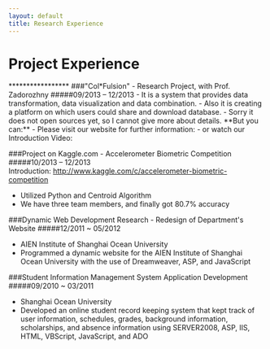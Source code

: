 ```yaml
---
layout: default
title: Research Experience
---
```


<h1> Project Experience </h1>
*****************
###"Col*Fulsion" - Research Project, with Prof. Zadorozhny 
#####09/2013 – 12/2013
- It is a system that provides data transformation, data visualization and data combination.  
- Also it is creating a platform on which users could share and download database.
- Sorry it does not open sources yet, so I cannot give more about details.  
**But you can:**
- Please visit our website for further information:
<http://colfusion.exp.sis.pitt.edu/colfusion/wiki/index.php/Main_Page>
- or watch our Introduction Video:
<http://colfusion.exp.sis.pitt.edu/colfusion/wiki/images/4/4b/ColFusionFirst_h264_vlc_secondtry.ogg>


###Project on Kaggle.com - Accelerometer Biometric Competition
#####10/2013 – 12/2013  
Introduction: <http://www.kaggle.com/c/accelerometer-biometric-competition>    
- Utilized Python and Centroid Algorithm  
- We have three team members, and finally got 80.7% accuracy
 
 
###Dynamic Web Development Research - Redesign of Department's Website
#####12/2011 ~ 05/2012  
- AIEN Institute of Shanghai Ocean University
- Programmed a dynamic website for the AIEN Institute of Shanghai Ocean University with the use of Dreamweaver, ASP, and JavaScript
 
 
###Student Information Management System Application Development
#####09/2010 ~ 03/2011  
- Shanghai Ocean University
- Developed an online student record keeping system that kept track of user information, schedules, grades, background information, scholarships, and absence information using SERVER2008, ASP, IIS, HTML, VBScript, JavaScript, and ADO
  
 
